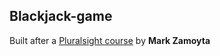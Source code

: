 ## Blackjack-game

Built after a [Pluralsight course](https://app.pluralsight.com/library/courses/javascript-getting-started/table-of-contents)
by **Mark Zamoyta**